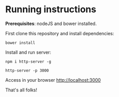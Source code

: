 # Running instructions

**Prerequisites**: nodeJS and bower installed.

First clone this repository and install dependencies:

```shell
bower install
```

Install and run server:

```shell
npm i http-server -g

http-server -p 3000
```

Access in your browser [http://localhost:3000](http://localhost:3000)

That's all folks!
